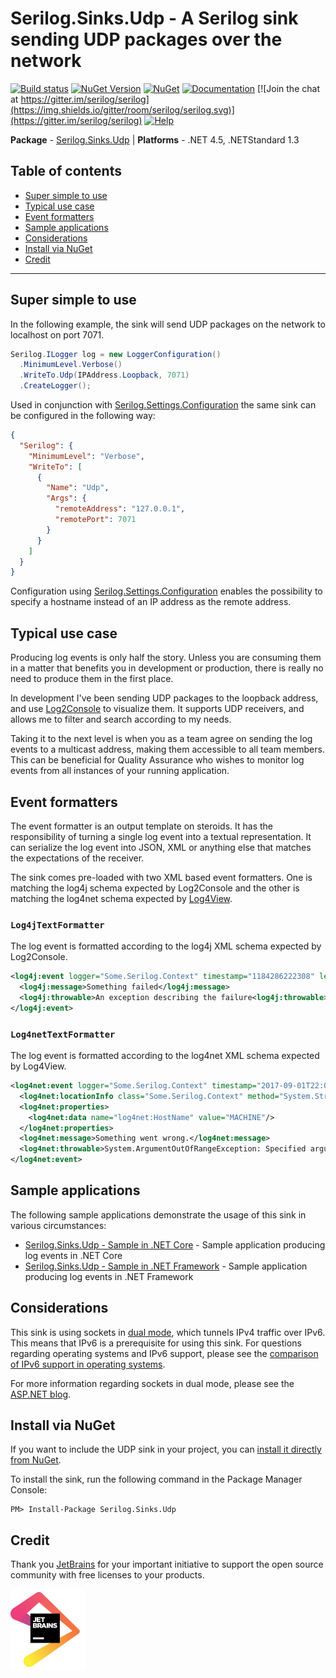 # Serilog.Sinks.Udp - A Serilog sink sending UDP packages over the network

[![Build status](https://ci.appveyor.com/api/projects/status/p7gx5eltx8u0op7d/branch/master?svg=true)](https://ci.appveyor.com/project/FantasticFiasco/serilog-sinks-udp)
[![NuGet Version](http://img.shields.io/nuget/v/Serilog.Sinks.Udp.svg?style=flat)](https://www.nuget.org/packages/Serilog.Sinks.Udp/)
[![NuGet](https://img.shields.io/nuget/dt/Serilog.Sinks.Udp.svg)](https://www.nuget.org/packages/Serilog.Sinks.Udp/)
[![Documentation](https://img.shields.io/badge/docs-wiki-yellow.svg)](https://github.com/serilog/serilog/wiki)
[![Join the chat at https://gitter.im/serilog/serilog](https://img.shields.io/gitter/room/serilog/serilog.svg)](https://gitter.im/serilog/serilog)
[![Help](https://img.shields.io/badge/stackoverflow-serilog-orange.svg)](http://stackoverflow.com/questions/tagged/serilog)

__Package__ - [Serilog.Sinks.Udp](https://www.nuget.org/packages/serilog.sinks.udp)
| __Platforms__ - .NET 4.5, .NETStandard 1.3

## Table of contents

- [Super simple to use](#super-simple-to-use)
- [Typical use case](#typical-use-case)
- [Event formatters](#event-formatters)
- [Sample applications](#sample-applications)
- [Considerations](#considerations)
- [Install via NuGet](#install-via-nuget)
- [Credit](#credit)

---

## Super simple to use

In the following example, the sink will send UDP packages on the network to localhost on port 7071.

```csharp
Serilog.ILogger log = new LoggerConfiguration()
  .MinimumLevel.Verbose()
  .WriteTo.Udp(IPAddress.Loopback, 7071)
  .CreateLogger();
```

Used in conjunction with [Serilog.Settings.Configuration](https://github.com/serilog/serilog-settings-configuration) the same sink can be configured in the following way:
```json
{
  "Serilog": {
    "MinimumLevel": "Verbose",
    "WriteTo": [
      {
        "Name": "Udp",
        "Args": {
          "remoteAddress": "127.0.0.1",
          "remotePort": 7071
        } 
      }
    ]
  }
}
```

Configuration using [Serilog.Settings.Configuration](https://github.com/serilog/serilog-settings-configuration) enables the possibility to specify a hostname instead of an IP address as the remote address.

## Typical use case

Producing log events is only half the story. Unless you are consuming them in a matter that benefits you in development or production, there is really no need to produce them in the first place.

In development I've been sending UDP packages to the loopback address, and use [Log2Console](https://github.com/Statyk7/log2console) to visualize them. It supports UDP receivers, and allows me to filter and search according to my needs.

Taking it to the next level is when you as a team agree on sending the log events to a multicast address, making them accessible to all team members. This can be beneficial for Quality Assurance who wishes to monitor log events from all instances of your running application.

## Event formatters

The event formatter is an output template on steroids. It has the responsibility of turning a single log event into a textual representation. It can serialize the log event into JSON, XML or anything else that matches the expectations of the receiver.

The sink comes pre-loaded with two XML based event formatters. One is matching the log4j schema expected by Log2Console and the other is matching the log4net schema expected by [Log4View](http://www.log4view.com).

### `Log4jTextFormatter`

The log event is formatted according to the log4j XML schema expected by Log2Console.

```xml
<log4j:event logger="Some.Serilog.Context" timestamp="1184286222308" level="ERROR" thread="1">
  <log4j:message>Something failed</log4j:message>
  <log4j:throwable>An exception describing the failure<log4j:throwable>
</log4j:event>
```

### `Log4netTextFormatter`

The log event is formatted according to the log4net XML schema expected by Log4View.

```xml
<log4net:event logger="Some.Serilog.Context" timestamp="2017-09-01T22:00:00.000+02:00" level="DEBUG" thread="1" username="MACHINE\username" domain="dotnet">
  <log4net:locationInfo class="Some.Serilog.Context" method="System.String Get(Int32)"/>
  <log4net:properties>
    <log4net:data name="log4net:HostName" value="MACHINE"/>
  </log4net:properties>
  <log4net:message>Something went wrong.</log4net:message>
  <log4net:throwable>System.ArgumentOutOfRangeException: Specified argument was out of the range of valid values.</log4net:throwable>
</log4net:event>
```

## Sample applications

The following sample applications demonstrate the usage of this sink in various circumstances:

- [Serilog.Sinks.Udp - Sample in .NET Core](https://github.com/FantasticFiasco/serilog-sinks-udp-sample-dotnet-core) - Sample application producing log events in .NET Core
- [Serilog.Sinks.Udp - Sample in .NET Framework](https://github.com/FantasticFiasco/serilog-sinks-udp-sample-dotnet-framework) - Sample application producing log events in .NET Framework

## Considerations

This sink is using sockets in [dual mode](https://docs.microsoft.com/en-us/dotnet/api/system.net.sockets.socket.dualmode?view=netstandard-1.3), which tunnels IPv4 traffic over IPv6. This means that IPv6 is a prerequisite for using this sink. For questions regarding operating systems and IPv6 support, please see the [comparison of IPv6 support in operating systems](https://en.wikipedia.org/wiki/Comparison_of_IPv6_support_in_operating_systems).

For more information regarding sockets in dual mode, please see the [ASP.NET blog](https://blogs.msdn.microsoft.com/webdev/2013/01/08/dual-mode-sockets-never-create-an-ipv4-socket-again/). 

## Install via NuGet

If you want to include the UDP sink in your project, you can [install it directly from NuGet](https://www.nuget.org/packages/Serilog.Sinks.UDP/).

To install the sink, run the following command in the Package Manager Console:

```
PM> Install-Package Serilog.Sinks.Udp
```

## Credit

Thank you [JetBrains](https://www.jetbrains.com/) for your important initiative to support the open source community with free licenses to your products.

![JetBrains](./doc/resources/jetbrains.png)
